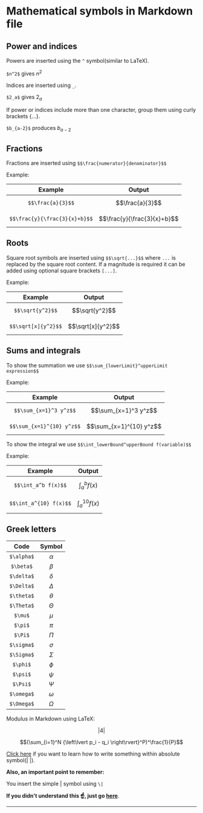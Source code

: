 # Mathematical symbols in Markdown file

## Power and indices

Powers are inserted using the `^` symbol(similar to LaTeX).

`$n^2$`  gives   $n^2$


Indices are inserted using `_`.

`$2_a$` gives  $2_a$

If power or indices include more than one character, group them using curly brackets {...}.

`$b_{a-2}$` produces $b_{a-2}$

## Fractions

Fractions are inserted using `$$\frac{numerator}{denominator}$$`


Example:

| Example | Output |
|:-------:|:------:|
|`$$\frac{a}{3}$$`|$$\frac{a}{3}$$|
|`$$\frac{y}{\frac{3}{x}+b}$$`|$$\frac{y}{\frac{3}{x}+b}$$|

## Roots

Square root symbols are inserted using `$$\sqrt{...}$$` where `...` is replaced by the square root content. If a magnitude is required it can be added using optional square brackets `[...]`.

Example:

| Example | Output |
|:-------:|:------:|
|`$$\sqrt{y^2}$$`|$$\sqrt{y^2}$$|
|`$$\sqrt[x]{y^2}$$`|$$\sqrt[x]{y^2}$$|

## Sums and integrals

To show the summation we use `$$\sum_{lowerLimit}^upperLimit expression$$`

Example:

| Example | Output |
|:-------:|:------:|
|`$$\sum_{x=1}^3 y^z$$`|$$\sum_{x=1}^3 y^z$$|
|`$$\sum_{x=1}^{10} y^z$$`|$$\sum_{x=1}^{10} y^z$$|

To show the integral we use `$$\int_lowerBound^upperBound f(variable)$$`

Example:

| Example | Output |
|:-------:|:------:|
|`$$\int_a^b f(x)$$`|$$\int_a^b f(x)$$|
|`$$\int_a^{10} f(x)$$`|$$\int_a^{10} f(x)$$|

## Greek letters

| Code | Symbol |
|:----:|:------:|
|`$\alpha$`|$\alpha$|
|`$\beta$`|$\beta$|
|`$\delta$`|$\delta$|
|`$\Delta$`|$\Delta$|
|`$\theta$`|$\theta$|
|`$\Theta$`|$\Theta$|
|`$\mu$`|$\mu$|
|`$\pi$`|$\pi$|
|`$\Pi$`|$\Pi$|
|`$\sigma$`|$\sigma$|
|`$\Sigma$`|$\Sigma$|
|`$\phi$`|$\phi$|
|`$\psi$`|$\psi$|
|`$\Psi$`|$\Psi$|
|`$\omega$`|$\omega$|
|`$\Omega$`|$\Omega$|

Modulus in Markdown using LaTeX:

$$\left\lvert4\right\rvert$$

$$(\sum_{i=1}^N {\left\lvert p_i - q_i \right\rvert}^P)^\frac{1}{P}$$

[Click here](https://stackoverflow.com/questions/37411920/how-to-write-equation-including-abs-inside-using-rmarkdown) if you want to learn how to write something within absolute symbol(| |).


**Also, an important point to remember:**

You insert the simple \| symbol using `\|`

**If you didn't understand this :point_up:, just go [here](https://stackoverflow.com/questions/23723396/how-to-show-the-pipe-symbol-in-markdown-table)**.

---
